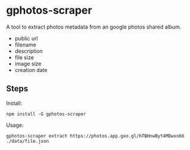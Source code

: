 # gphotos-scraper

A tool to extract photos metadata from an google photos shared album.


- public url
- filename
- description
- file size
- image size
- creation date

## Steps
Install:

`npm install -G gphotos-scraper`

Usage:

`gphotos-scraper extract https://photos.app.goo.gl/hTBHnwByt4MDwxo66 ./data/file.json`
